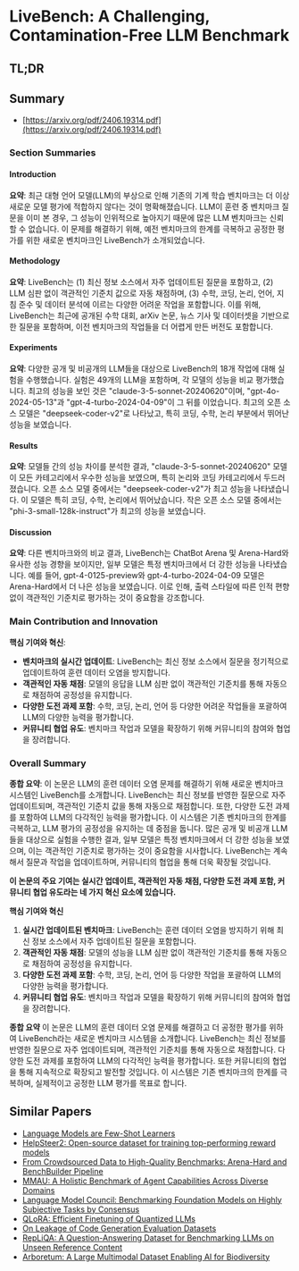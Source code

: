 # LiveBench: A Challenging, Contamination-Free LLM Benchmark
## TL;DR
## Summary
- [https://arxiv.org/pdf/2406.19314.pdf](https://arxiv.org/pdf/2406.19314.pdf)

### Section Summaries

#### Introduction
**요약**: 최근 대형 언어 모델(LLM)의 부상으로 인해 기존의 기계 학습 벤치마크는 더 이상 새로운 모델 평가에 적합하지 않다는 것이 명확해졌습니다. LLM이 훈련 중 벤치마크 질문을 이미 본 경우, 그 성능이 인위적으로 높아지기 때문에 많은 LLM 벤치마크는 신뢰할 수 없습니다. 이 문제를 해결하기 위해, 예전 벤치마크의 한계를 극복하고 공정한 평가를 위한 새로운 벤치마크인 LiveBench가 소개되었습니다.

#### Methodology
**요약**: LiveBench는 (1) 최신 정보 소스에서 자주 업데이트된 질문을 포함하고, (2) LLM 심판 없이 객관적인 기준치 값으로 자동 채점하며, (3) 수학, 코딩, 논리, 언어, 지침 준수 및 데이터 분석에 이르는 다양한 어려운 작업을 포함합니다. 이를 위해, LiveBench는 최근에 공개된 수학 대회, arXiv 논문, 뉴스 기사 및 데이터셋을 기반으로 한 질문을 포함하며, 이전 벤치마크의 작업들을 더 어렵게 만든 버전도 포함합니다.

#### Experiments
**요약**: 다양한 공개 및 비공개의 LLM들을 대상으로 LiveBench의 18개 작업에 대해 실험을 수행했습니다. 실험은 49개의 LLM을 포함하며, 각 모델의 성능을 비교 평가했습니다. 최고의 성능을 보인 것은 "claude-3-5-sonnet-20240620"이며, "gpt-4o-2024-05-13"과 "gpt-4-turbo-2024-04-09"이 그 뒤를 이었습니다. 최고의 오픈 소스 모델은 "deepseek-coder-v2"로 나타났고, 특히 코딩, 수학, 논리 부분에서 뛰어난 성능을 보였습니다.

#### Results
**요약**: 모델들 간의 성능 차이를 분석한 결과, "claude-3-5-sonnet-20240620" 모델이 모든 카테고리에서 우수한 성능을 보였으며, 특히 논리와 코딩 카테고리에서 두드러졌습니다. 오픈 소스 모델 중에서는 "deepseek-coder-v2"가 최고 성능을 나타냈습니다. 이 모델은 특히 코딩, 수학, 논리에서 뛰어났습니다. 작은 오픈 소스 모델 중에서는 "phi-3-small-128k-instruct"가 최고의 성능을 보였습니다.

#### Discussion
**요약**: 다른 벤치마크와의 비교 결과, LiveBench는 ChatBot Arena 및 Arena-Hard와 유사한 성능 경향을 보이지만, 일부 모델은 특정 벤치마크에서 더 강한 성능을 나타냈습니다. 예를 들어, gpt-4-0125-preview와 gpt-4-turbo-2024-04-09 모델은 Arena-Hard에서 더 나은 성능을 보였습니다. 이로 인해, 출력 스타일에 따른 인적 편향 없이 객관적인 기준치로 평가하는 것이 중요함을 강조합니다.

### Main Contribution and Innovation
**핵심 기여와 혁신**: 
- **벤치마크의 실시간 업데이트**: LiveBench는 최신 정보 소스에서 질문을 정기적으로 업데이트하여 훈련 데이터 오염을 방지합니다.
- **객관적인 자동 채점**: 모델의 응답을 LLM 심판 없이 객관적인 기준치를 통해 자동으로 채점하여 공정성을 유지합니다.
- **다양한 도전 과제 포함**: 수학, 코딩, 논리, 언어 등 다양한 어려운 작업들을 포괄하여 LLM의 다양한 능력을 평가합니다.
- **커뮤니티 협업 유도**: 벤치마크 작업과 모델을 확장하기 위해 커뮤니티의 참여와 협업을 장려합니다.

### Overall Summary
**종합 요약**: 
이 논문은 LLM의 훈련 데이터 오염 문제를 해결하기 위해 새로운 벤치마크 시스템인 LiveBench를 소개합니다. LiveBench는 최신 정보를 반영한 질문으로 자주 업데이트되며, 객관적인 기준치 값을 통해 자동으로 채점합니다. 또한, 다양한 도전 과제를 포함하여 LLM의 다각적인 능력을 평가합니다. 이 시스템은 기존 벤치마크의 한계를 극복하고, LLM 평가의 공정성을 유지하는 데 중점을 둡니다. 많은 공개 및 비공개 LLM들을 대상으로 실험을 수행한 결과, 일부 모델은 특정 벤치마크에서 더 강한 성능을 보였으며, 이는 객관적인 기준치로 평가하는 것이 중요함을 시사합니다. LiveBench는 계속해서 질문과 작업을 업데이트하며, 커뮤니티의 협업을 통해 더욱 확장될 것입니다.

**이 논문의 주요 기여는 실시간 업데이트, 객관적인 자동 채점, 다양한 도전 과제 포함, 커뮤니티 협업 유도라는 네 가지 혁신 요소에 있습니다.**

**핵심 기여와 혁신**
1. **실시간 업데이트된 벤치마크**: LiveBench는 훈련 데이터 오염을 방지하기 위해 최신 정보 소스에서 자주 업데이트된 질문을 포함합니다.
2. **객관적인 자동 채점**: 모델의 성능을 LLM 심판 없이 객관적인 기준치를 통해 자동으로 채점하여 공정성을 유지합니다.
3. **다양한 도전 과제 포함**: 수학, 코딩, 논리, 언어 등 다양한 작업을 포괄하여 LLM의 다양한 능력을 평가합니다.
4. **커뮤니티 협업 유도**: 벤치마크 작업과 모델을 확장하기 위해 커뮤니티의 참여와 협업을 장려합니다.

**종합 요약**
이 논문은 LLM의 훈련 데이터 오염 문제를 해결하고 더 공정한 평가를 위하여 LiveBench라는 새로운 벤치마크 시스템을 소개합니다. LiveBench는 최신 정보를 반영한 질문으로 자주 업데이트되며, 객관적인 기준치를 통해 자동으로 채점합니다. 다양한 도전 과제를 포함하여 LLM의 다각적인 능력을 평가합니다. 또한 커뮤니티의 협업을 통해 지속적으로 확장되고 발전할 것입니다. 이 시스템은 기존 벤치마크의 한계를 극복하며, 실제적이고 공정한 LLM 평가를 목표로 합니다.

## Similar Papers
- [Language Models are Few-Shot Learners](2005.14165.md)
- [HelpSteer2: Open-source dataset for training top-performing reward models](2406.08673.md)
- [From Crowdsourced Data to High-Quality Benchmarks: Arena-Hard and BenchBuilder Pipeline](2406.11939.md)
- [MMAU: A Holistic Benchmark of Agent Capabilities Across Diverse Domains](2407.18961.md)
- [Language Model Council: Benchmarking Foundation Models on Highly Subjective Tasks by Consensus](2406.08598.md)
- [QLoRA: Efficient Finetuning of Quantized LLMs](2305.14314.md)
- [On Leakage of Code Generation Evaluation Datasets](2407.07565.md)
- [RepLiQA: A Question-Answering Dataset for Benchmarking LLMs on Unseen Reference Content](2406.11811.md)
- [Arboretum: A Large Multimodal Dataset Enabling AI for Biodiversity](2406.17720.md)
